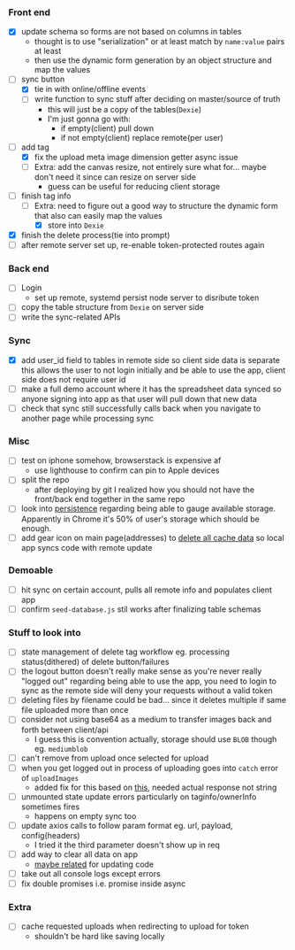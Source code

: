 ### Front end
- [x] update schema so forms are not based on columns in tables
    - thought is to use "serialization" or at least match by `name:value` pairs at least
    - then use the dynamic form generation by an object structure and map the values
- [ ] sync button
    - [x] tie in with online/offline events
    - [ ] write function to sync stuff after deciding on master/source of truth
        - this will just be a copy of the tables(`Dexie`)
        - I'm just gonna go with:
            - if empty(client) pull down
            - if not empty(client) replace remote(per user)
- [ ] add tag
    - [x] fix the upload meta image dimension getter async issue
    - [ ] Extra: add the canvas resize, not entirely sure what for... maybe don't need it since can resize on server side
        - guess can be useful for reducing client storage
- [ ] finish tag info
    - [ ] Extra: need to figure out a good way to structure the dynamic form that also can easily map the values
        - [x] store into `Dexie`
- [x] finish the delete process(tie into prompt)
- [ ] after remote server set up, re-enable token-protected routes again

### Back end
- [ ] Login
    - set up remote, systemd persist node server to disribute token
- [ ] copy the table structure from `Dexie` on server side
- [ ] write the sync-related APIs

### Sync
- [x] add user_id field to tables in remote side so client side data is separate
    this allows the user to not login initially and be able to use the app, client side does not require user id
- [ ] make a full demo account where it has the spreadsheet data synced so anyone signing into app as that user will pull down that new data
- [ ] check that sync still successfully calls back when you navigate to another page while processing sync

### Misc
- [ ] test on iphone somehow, browserstack is expensive af
    - use lighthouse to confirm can pin to Apple devices
- [ ] split the repo
    - after deploying by git I realized how you should not have the front/back end together in the same repo
- [ ] look into [persistence](https://dexie.org/docs/StorageManager) regarding being able to gauge available storage. Apparently in Chrome it's 50% of user's storage which should be enough.
- [ ] add gear icon on main page(addresses) to [delete all cache data](https://stackoverflow.com/questions/56972246/how-to-update-reactjs-based-pwa-to-the-new-version) so local app syncs code with remote update

### Demoable
- [ ] hit sync on certain account, pulls all remote info and populates client app
- [ ] confirm `seed-database.js` stil works after finalizing table schemas

### Stuff to look into
- [ ] state management of delete tag workflow eg. processing status(dithered) of delete button/failures
- [ ] the logout button doesn't really make sense as you're never really "logged out" regarding being able to use the app, you need to login to sync as the remote side will deny your requests without a valid token
- [ ] deleting files by filename could be bad... since it deletes multiple if same file uploaded more than once
- [ ] consider not using base64 as a medium to transfer images back and forth between client/api
    - I guess this is convention actually, storage should use `BLOB` though eg. `mediumblob`
- [ ] can't remove from upload once selected for upload
- [ ] when you get logged out in process of uploading goes into `catch` error of `uploadImages`
    - added fix for this based on [this](https://github.com/axios/axios/issues/960), needed actual response not string
- [ ] unmounted state update errors particularly on taginfo/ownerInfo sometimes fires
    - happens on empty sync too
- [ ] update axios calls to follow param format eg. url, payload, config(headers)
    - I tried it the third parameter doesn't show up in req
- [ ] add way to clear all data on app
    - [maybe related](https://medium.com/progressive-web-apps/pwa-create-a-new-update-available-notification-using-service-workers-18be9168d717) for updating code
- [ ] take out all console logs except errors
- [ ] fix double promises i.e. promise inside async

### Extra
- [ ] cache requested uploads when redirecting to upload for token
    - shouldn't be hard like saving locally